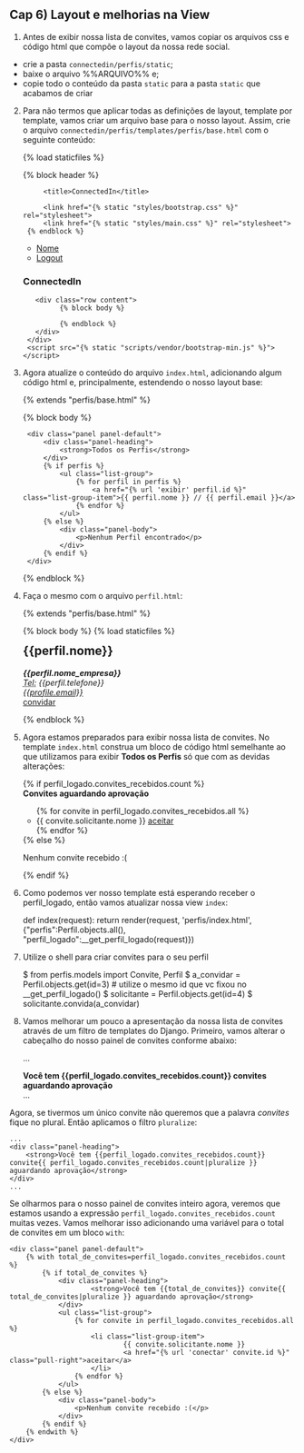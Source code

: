 ## Cap 6) Layout e melhorias na View

1) Antes de exibir nossa lista de convites, vamos copiar os arquivos css e código html que compõe o layout da nossa rede social. 

* crie a pasta `connectedin/perfis/static`;
* baixe o arquivo %%ARQUIVO%% e;
* copie todo o conteúdo da pasta `static` para a pasta `static` que acabamos de criar

2) Para não termos que aplicar todas as definições de layout, template por template, vamos criar um arquivo base para o nosso layout. Assim, crie o arquivo `connectedin/perfis/templates/perfis/base.html` com o seguinte conteúdo:

    {% load staticfiles %}
    <!DOCTYPE html>
    <html lang="en">
      <head>
        {% block header %}
            <meta charset="utf-8">
            <meta name="viewport" content="width=device-width, initial-scale=1.0">

            <title>ConnectedIn</title>

            <link href="{% static "styles/bootstrap.css" %}" rel="stylesheet">
            <link href="{% static "styles/main.css" %}" rel="stylesheet">
        {% endblock %}
      </head>
      <body>
        <div class="container">
          <div class="header">
            <ul class="nav nav-pills pull-right">
              <li class=""><a href="{% url 'index' %}">Nome</a></li>
              <li class=""><a href="/logout/">Logout</a></li>
            </ul>
            <h3 class="text-muted">ConnectedIn</h3>
          </div>

          <div class="row content">
                {% block body %}

                {% endblock %}        
          </div>
        </div>
        <script src="{% static "scripts/vendor/bootstrap-min.js" %}"></script>
      </body>
    </html>

3) Agora atualize o conteúdo do arquivo `index.html`, adicionando algum código html e, principalmente, estendendo o nosso layout base:

    {% extends "perfis/base.html" %}

    {% block body %}

    <div class="col-lg-12">

        <div class="panel panel-default">
            <div class="panel-heading">
                <strong>Todos os Perfis</strong>
            </div>
            {% if perfis %}
                <ul class="list-group">
                    {% for perfil in perfis %}
                        <a href="{% url 'exibir' perfil.id %}" class="list-group-item">{{ perfil.nome }} // {{ perfil.email }}</a>
                    {% endfor %}
                </ul>
            {% else %}
                <div class="panel-body">
                    <p>Nenhum Perfil encontrado</p>
                </div>
            {% endif %}
        </div>

    </div>

    {% endblock %}

4) Faça o mesmo com o arquivo `perfil.html`:

    {% extends "perfis/base.html" %}

    {% block body %}
    {% load staticfiles %}

    <div class="row">
        <div class="col-lg-12">
            <h2 style="margin-top:0">{{perfil.nome}}</h2>
            <address>
              <strong>{{perfil.nome_empresa}}</strong><br>
              <abbr title="Telefone">Tel:</abbr> {{perfil.telefone}}<br>
              <a href="mailto:{{profile.email}}">{{profile.email}}</a>
            </address>
            <a href="{% url 'convidar' perfil.id %}">convidar</a>
        </div>
    </div>

    {% endblock %}

5) Agora estamos preparados para exibir nossa lista de convites. No template `index.html` construa um bloco de código html semelhante ao que utilizamos para exibir __Todos os Perfis__ só que com as devidas alterações:

    <div class="panel panel-default">
        {% if perfil_logado.convites_recebidos.count %}
            <div class="panel-heading">
                <strong>Convites aguardando aprovação</strong>
            </div>
            <ul class="list-group">
                {% for convite in perfil_logado.convites_recebidos.all %}
                    <li class="list-group-item">
                            {{ convite.solicitante.nome }} 
                            <a href="{% url 'aceitar' convite.id %}" class="pull-right">aceitar</a>
                    </li>
                {% endfor %}
            </ul>
        {% else %}
            <div class="panel-body">
                <p>Nenhum convite recebido :(</p>
            </div>
        {% endif %}
    </div>

6) Como podemos ver nosso template está esperando receber o perfil_logado, então vamos atualizar nossa view `index`: 

    def index(request):
        return render(request, 'perfis/index.html', {"perfis":Perfil.objects.all(), "perfil_logado":__get_perfil_logado(request)})

7) Utilize o shell para criar convites para o seu perfil

    $ from perfis.models import Convite, Perfil
    $ a_convidar = Perfil.objects.get(id=3) # utilize o mesmo id que vc fixou no __get_perfil_logado()
    $ solicitante = Perfil.objects.get(id=4)
    $ solicitante.convida(a_convidar)

8) Vamos melhorar um pouco a apresentação da nossa lista de convites através de um filtro de templates do Django. Primeiro, vamos alterar o cabeçalho do nosso painel de convites conforme abaixo:
        
    ...
    <div class="panel-heading">
        <strong>Você tem {{perfil_logado.convites_recebidos.count}} convites aguardando aprovação</strong>
    </div>
    ...

Agora, se tivermos um único convite não queremos que a palavra _convites_ fique no plural. Então aplicamos o filtro `pluralize`:
    
    ...
    <div class="panel-heading">
        <strong>Você tem {{perfil_logado.convites_recebidos.count}} convite{{ perfil_logado.convites_recebidos.count|pluralize }} aguardando aprovação</strong>
    </div>
    ...

Se olharmos para o nosso painel de convites inteiro agora, veremos que estamos usando a expressão `perfil_logado.convites_recebidos.count` muitas vezes. Vamos melhorar isso adicionando uma variável para o total de convites em um bloco `with`:

    <div class="panel panel-default">
        {% with total_de_convites=perfil_logado.convites_recebidos.count %}
            {% if total_de_convites %}
                <div class="panel-heading">
                        <strong>Você tem {{total_de_convites}} convite{{ total_de_convites|pluralize }} aguardando aprovação</strong>
                </div>
                <ul class="list-group">
                    {% for convite in perfil_logado.convites_recebidos.all %}
                        <li class="list-group-item">
                                {{ convite.solicitante.nome }} 
                                <a href="{% url 'conectar' convite.id %}" class="pull-right">aceitar</a>
                        </li>
                    {% endfor %}
                </ul>
            {% else %}
                <div class="panel-body">
                    <p>Nenhum convite recebido :(</p>
                </div>
            {% endif %}
        {% endwith %}
    </div>